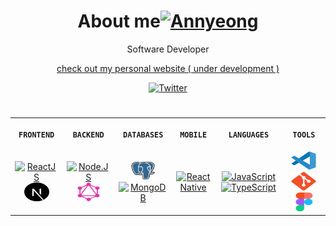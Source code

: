 <h1 align="center">About me<a href="#"><img width="100" height="auto" src="https://c.tenor.com/KCMlPdCHBcQAAAAi/hello-hi.gif" alt="Annyeong"></a></h1>

<p align="center">Software Developer</p>
<p align="center">
    <a href="https://mitacho.vercel.app">check out my personal website ( under development )</a>
</p>

<p align="center">
<a href="https://twitter.com/Mitacho_"><img src="https://img.shields.io/badge/Twitter-1DA1F2?style=for-the-badge&logo=twitter&logoColor=white" alt="Twitter" title="Twitter"></a>
</p>

#

<table align="center">
<tr>
<th>

    FRONTEND

</th>
<th>

    BACKEND

</th>
<th>

    DATABASES

</th>
<th>

    MOBILE

</th>
<th>

    LANGUAGES

</th>
<th>

    TOOLS

</th>
</tr>

<tr>
   
<!--- FRONTEND --->
<td align="center">
<a href="#"><img width="32" height="32" src="https://xesque.rocketseat.dev/platform/tech/reactjs.svg" alt="ReactJS" title="ReactJS"></a>
<a href="#"><img alt="NextJS" height="30" width="40" src="https://raw.githubusercontent.com/devicons/devicon/master/icons/nextjs/nextjs-original.svg"></a>
</td>
   
<!--- BACKEND --->
<td align="center">
<a href="#"><img width="32" height="32" src="https://xesque.rocketseat.dev/platform/tech/node.svg" alt="Node.JS" title="Node.JS"></a>
<a href="#"><img alt="GraphQL" height="30" width="40" src="https://raw.githubusercontent.com/devicons/devicon/master/icons/graphql/graphql-plain.svg"></a>
</td>
   
<!--- DATABASES --->
<td align="center">
<a href="#"><img alt="PostgreSQL" height="30" width="40" src="https://raw.githubusercontent.com/devicons/devicon/master/icons/postgresql/postgresql-original.svg"></a>
<a href="#"><img width="32" height="32" src="https://xesque.rocketseat.dev/platform/tech/mongodb.svg" alt="MongoDB" title="MongoDB"></a>
</td>
   
<!--- MOBILE --->
<td align="center">
<a href="#"><img width="32" height="32" src="https://xesque.rocketseat.dev/platform/tech/react-native.svg" alt="React Native" title="React Native"></a>
</td>
   
<!--- LANGUAGES --->
<td align="center">
<a href="#"><img width="32" height="32" src="https://xesque.rocketseat.dev/platform/tech/javascript.svg" alt="JavaScript" title="JavaScript"></a>
<a href="#"><img width="32" height="32" src="https://xesque.rocketseat.dev/platform/tech/typescript.svg" alt="TypeScript" title="TypeScript"></a>
</td>

<!--- TOOLS --->
<td align="center">
<a href="#"><img alt="VS Code" height="30" width="40" src="https://raw.githubusercontent.com/devicons/devicon/master/icons/vscode/vscode-original.svg"></a>
<a href="#"><img alt="Git" height="30" width="40" src="https://raw.githubusercontent.com/devicons/devicon/master/icons/git/git-original.svg"></a>
<a href="#"><img alt="Figma" height="30" width="40" src="https://raw.githubusercontent.com/devicons/devicon/master/icons/figma/figma-original.svg"></a>
</td>
   
</table>
